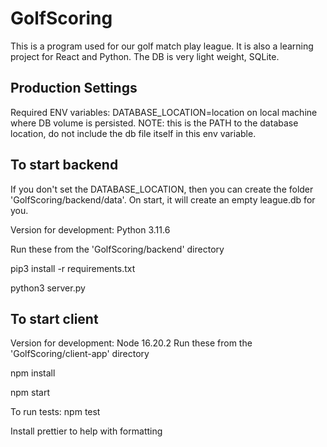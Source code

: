 # GolfScoring

This is a program used for our golf match play league. It is also a learning project for React and Python. The DB is very light weight, SQLite.

## Production Settings

Required ENV variables:
DATABASE_LOCATION=location on local machine where DB volume is persisted. NOTE: this is the PATH to the database location, do not include the db file itself in this env variable.

## To start backend

If you don't set the DATABASE_LOCATION, then you can create the folder 'GolfScoring/backend/data'. On start, it will create an empty league.db for you.

Version for development: Python 3.11.6

Run these from the 'GolfScoring/backend' directory

pip3 install -r requirements.txt

python3 server.py

## To start client

Version for development: Node 16.20.2
Run these from the 'GolfScoring/client-app' directory

npm install

npm start

To run tests: npm test

Install prettier to help with formatting
